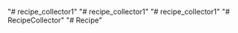"# recipe_collector1" 
"# recipe_collector1" 
"# recipe_collector1" 
"# RecipeCollector" 
"# Recipe" 
